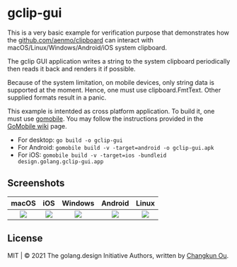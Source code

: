 # gclip-gui

This is a very basic example for verification purpose that demonstrates
how the [github.com/aenmo/clipboard](https://github.com/aenmo/clipboard)
can interact with macOS/Linux/Windows/Android/iOS system clipboard.

The gclip GUI application writes a string to the system clipboard
periodically then reads it back and renders it if possible.

Because of the system limitation, on mobile devices, only string data is
supported at the moment. Hence, one must use clipboard.FmtText. Other supplied
formats result in a panic.

This example is intentded as cross platform application. To build it, one
must use [gomobile](https://golang.org/x/mobile). You may follow the instructions
provided in the [GoMobile wiki](https://github.com/golang/go/wiki/Mobile) page.


- For desktop: `go build -o gclip-gui`
- For Android: `gomobile build -v -target=android -o gclip-gui.apk`
- For iOS:     `gomobile build -v -target=ios -bundleid design.golang.gclip-gui.app`

## Screenshots

| macOS | iOS | Windows | Android | Linux |
|:-----:|:---:|:-------:|:-------:|:-----:|
|![](../../tests/testdata/darwin.png)|![](../../tests/testdata/ios.png)|![](../../tests/testdata/windows.png)|![](../../tests/testdata/android.png)|![](../../tests/testdata/linux.png)|

## License

MIT | &copy; 2021 The golang.design Initiative Authors, written by [Changkun Ou](https://changkun.de).